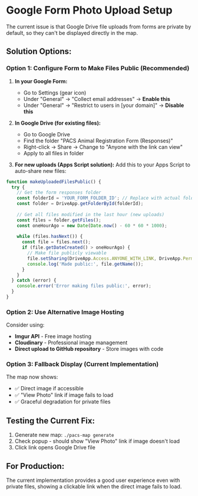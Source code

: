 # Google Form Photo Upload Setup

The current issue is that Google Drive file uploads from forms are private by default, so they can't be displayed directly in the map.

## Solution Options:

### Option 1: Configure Form to Make Files Public (Recommended)

1. **In your Google Form:**
   - Go to Settings (gear icon)
   - Under "General" → "Collect email addresses" → **Enable this**
   - Under "General" → "Restrict to users in [your domain]" → **Disable this**

2. **In Google Drive (for existing files):**
   - Go to Google Drive
   - Find the folder "PACS Animal Registration Form (Responses)"
   - Right-click → Share → Change to "Anyone with the link can view"
   - Apply to all files in folder

3. **For new uploads (Apps Script solution):**
   Add this to your Apps Script to auto-share new files:

```javascript
function makeUploadedFilesPublic() {
  try {
    // Get the form responses folder
    const folderId = 'YOUR_FORM_FOLDER_ID'; // Replace with actual folder ID
    const folder = DriveApp.getFolderById(folderId);
    
    // Get all files modified in the last hour (new uploads)
    const files = folder.getFiles();
    const oneHourAgo = new Date(Date.now() - 60 * 60 * 1000);
    
    while (files.hasNext()) {
      const file = files.next();
      if (file.getDateCreated() > oneHourAgo) {
        // Make file publicly viewable
        file.setSharing(DriveApp.Access.ANYONE_WITH_LINK, DriveApp.Permission.VIEW);
        console.log('Made public:', file.getName());
      }
    }
  } catch (error) {
    console.error('Error making files public:', error);
  }
}
```

### Option 2: Use Alternative Image Hosting

Consider using:
- **Imgur API** - Free image hosting
- **Cloudinary** - Professional image management
- **Direct upload to GitHub repository** - Store images with code

### Option 3: Fallback Display (Current Implementation)

The map now shows:
- ✅ Direct image if accessible
- ✅ "View Photo" link if image fails to load
- ✅ Graceful degradation for private files

## Testing the Current Fix:

1. Generate new map: `./pacs-map generate`
2. Check popup - should show "View Photo" link if image doesn't load
3. Click link opens Google Drive file

## For Production:

The current implementation provides a good user experience even with private files, showing a clickable link when the direct image fails to load.